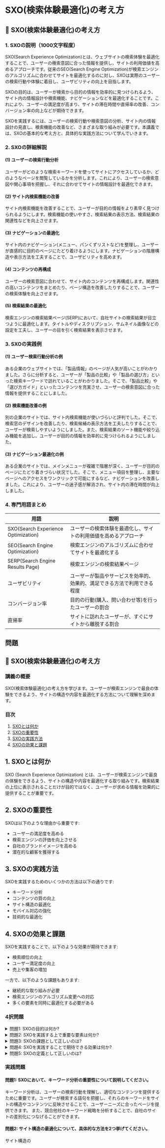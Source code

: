 # SXO(検索体験最適化)の考え方

## 📝 SXO(検索体験最適化)の考え方

<a id="introduction"></a>
### 1. SXOの説明（1000文字程度）

SXO(Search Experience Optimization)とは、ウェブサイトの検索体験を最適化することで、ユーザーの検索意図に合った情報を提供し、サイトの利用価値を高めるアプローチです。従来のSEO(Search Engine Optimization)が検索エンジンのアルゴリズムに合わせてサイトを最適化するのに対し、SXOは実際のユーザーの検索行動や体験に着目し、ユーザビリティの向上を目指します。

SXOの目的は、ユーザーが検索から目的の情報を効率的に見つけられるよう、サイト内の情報設計や検索機能、ナビゲーションなどを最適化することです。これにより、ユーザーの満足度が高まり、サイトの滞在時間や直帰率の改善、コンバージョン率の向上などが期待できます。

SXOを実践するには、ユーザーの検索行動や検索意図の分析、サイト内の情報設計の見直し、検索機能の改善など、さまざまな取り組みが必要です。本講義では、SXOの基本的な考え方と、具体的な実践方法について学んでいきます。

<a id="detail-explanation"></a>
### 2. SXOの詳細解説

#### (1) ユーザーの検索行動分析
ユーザーがどのような検索キーワードを使ってサイトにアクセスしているか、どのようなページを閲覧しているかを分析します。これにより、ユーザーの検索意図や関心事項を把握し、それに合わせてサイトの情報設計を最適化できます。

#### (2) サイト内検索機能の改善
サイト内検索機能を改善することで、ユーザーが目的の情報をより素早く見つけられるようにします。検索機能の使いやすさ、検索結果の表示方法、検索結果の関連性などを向上させます。

#### (3) ナビゲーションの最適化
サイト内のナビゲーション(メニュー、パンくずリストなど)を整理し、ユーザーが直感的に目的のページにたどり着けるようにします。ナビゲーションの階層構造や表示方法を工夫することで、ユーザビリティを高めます。

#### (4) コンテンツの再構成
ユーザーの検索意図に合わせて、サイト内のコンテンツを再構成します。関連性の高いコンテンツをまとめたり、ページ構造を改善したりすることで、ユーザーの検索体験を向上させます。

#### (5) 検索結果の最適化
検索エンジンの検索結果ページ(SERP)において、自社サイトの検索結果が目立つように最適化します。タイトルやディスクリプション、サムネイル画像などの設定を工夫し、ユーザーの目を引く検索結果を表示させます。

<a id="practice-examples"></a>
### 3. SXOの実践例

#### (1) ユーザー検索行動分析の例
ある企業のウェブサイトでは、「製品情報」のページが人気が高いことがわかりました。さらに分析すると、ユーザーが「製品の比較」や「製品の選び方」といった検索キーワードで訪れていることがわかりました。そこで、「製品比較」や「選び方ガイド」といったコンテンツを充実させ、ユーザーの検索意図に合った情報を提供することにしました。

#### (2) 検索機能改善の例
別の企業のサイトでは、サイト内検索機能が使いづらいと評判でした。そこで、検索窓のデザインを改善したり、検索候補の表示方法を工夫したりすることで、ユーザーが検索しやすいようにしました。また、検索結果のソート機能や絞り込み機能を追加し、ユーザーが目的の情報を効率的に見つけられるようにしました。

#### (3) ナビゲーション最適化の例
ある企業のサイトでは、メインメニューが複雑で階層が深く、ユーザーが目的のページにたどり着きづらい状況でした。そこで、メニュー項目を整理し、主要なページへのアクセスをワンクリックで可能にするなど、ナビゲーションを改善しました。これにより、ユーザーの迷子感が解消され、サイト内の滞在時間が向上しました。

<a id="terminology"></a>
### 4. 専門用語まとめ

| 用語 | 説明 |
| --- | --- |
| SXO(Search Experience Optimization) | ユーザーの検索体験を最適化し、サイトの利用価値を高めるアプローチ |
| SEO(Search Engine Optimization) | 検索エンジンのアルゴリズムに合わせてサイトを最適化する |
| SERP(Search Engine Results Page) | 検索エンジンの検索結果ページ |
| ユーザビリティ | ユーザーが製品やサービスを効率的、効果的、満足できる方法で利用できる程度 |
| コンバージョン率 | 目的の行動(購入、問い合わせ等)を行ったユーザーの割合 |
| 直帰率 | サイトに訪れたユーザーが、すぐにサイトから離脱する割合 |

## 問題

## 📝 SXO(検索体験最適化)の考え方

<a id="introduction"></a>
### 講義の概要

SXO(検索体験最適化)の考え方を学びます。ユーザーが検索エンジンで最良の体験をできるよう、サイトの構造や内容を最適化する方法について理解を深めます。

### 目次

1. [SXOとは何か](#sxo-definition)
2. [SXOの重要性](#sxo-importance)
3. [SXOの実践方法](#sxo-implementation)
4. [SXOの効果と課題](#sxo-effects-challenges)

<a id="sxo-definition"></a>
## 1. SXOとは何か

SXO (Search Experience Optimization) とは、ユーザーが検索エンジンで最良の体験をできるよう、サイトの構造や内容を最適化する取り組みです。検索結果の上位に表示されることだけが目的ではなく、ユーザーが求める情報を効果的に提供することが重要です。

<a id="sxo-importance"></a>
## 2. SXOの重要性

SXOは以下のような理由から重要です:

- ユーザーの満足度を高める
- 検索エンジンの評価を向上させる
- 自社のブランドイメージを高める
- 潜在的な顧客を獲得する

<a id="sxo-implementation"></a>
## 3. SXOの実践方法

SXOを実践するためのいくつかの方法は以下の通りです:

- キーワード分析
- コンテンツの質の向上
- サイト構造の最適化
- モバイル対応の強化
- 技術的な最適化

<a id="sxo-effects-challenges"></a>
## 4. SXOの効果と課題

SXOを実践することで、以下のような効果が期待できます:

- 検索順位の向上
- ユーザー満足度の向上
- 売上や集客の増加

一方で、以下のような課題もあります:

- 継続的な取り組みが必要
- 検索エンジンのアルゴリズム変更への対応
- 多くの要素を同時に最適化する必要がある

### 4択問題

<details>
<summary>問題1: SXOの目的は何か?</summary>

- a. 検索順位を上げること
- b. ユーザーに最良の体験を提供すること
- c. 自社のブランドイメージを高めること
- d. b と c

<details>
<summary>回答と解説</summary>

回答: d. b と c

SXOの目的は、ユーザーに最良の体験を提供することで、自社のブランドイメージを高めることです。検索順位の向上は手段の一つにすぎません。
</details>
</details>

<details>
<summary>問題2: SXOを実践する上で重要な要素は何か?</summary>

- a. キーワード分析
- b. コンテンツの質の向上
- c. サイト構造の最適化
- d. a, b, c すべて

<details>
<summary>回答と解説</summary>

回答: d. a, b, c すべて

SXOを実践する上で、キーワード分析、コンテンツの質の向上、サイト構造の最適化が重要な要素となります。これらを総合的に取り組むことが効果的です。
</details>
</details>

<details>
<summary>問題3: SXOの課題として正しいのは?</summary>

- a. 検索エンジンのアルゴリズム変更への対応が難しい
- b. 多くの要素を同時に最適化する必要がある
- c. 継続的な取り組みが必要
- d. a, b, c すべて

<details>
<summary>回答と解説</summary>

回答: d. a, b, c すべて

SXOの課題として、検索エンジンのアルゴリズム変更への対応の難しさ、多くの要素を同時に最適化する必要性、継続的な取り組みが必要であることが挙げられます。
</details>
</details>

<details>
<summary>問題4: SXOを実践することで期待できる効果は何か?</summary>

- a. 検索順位の向上
- b. ユーザー満足度の向上
- c. 売上や集客の増加
- d. a, b, c すべて

<details>
<summary>回答と解説</summary>

回答: d. a, b, c すべて

SXOを実践することで、検索順位の向上、ユーザー満足度の向上、売上や集客の増加などの効果が期待できます。これらの効果は相互に関連しています。
</details>
</details>

<details>
<summary>問題5: SXOの定義として正しいのは?</summary>

- a. 検索エンジンの評価を向上させること
- b. ユーザーが検索エンジンで最良の体験をできるよう、サイトの構造や内容を最適化すること
- c. 潜在的な顧客を獲得すること
- d. ブランドイメージを高めること

<details>
<summary>回答と解説</summary>

回答: b. ユーザーが検索エンジンで最良の体験をできるよう、サイトの構造や内容を最適化すること

SXOの定義は、「ユーザーが検索エンジンで最良の体験をできるよう、サイトの構造や内容を最適化すること」です。検索エンジンの評価を向上させたり、潜在的な顧客を獲得したり、ブランドイメージを高めることは、SXOの目的や効果の一部です。
</details>
</details>

### 実践問題

<a id="sxo-practice-1"></a>
#### 問題1: SXOにおいて、キーワード分析の重要性について説明してください。

キーワード分析は、ユーザーの検索行動を理解し、適切なコンテンツを提供するために重要です。ユーザーが検索する語句を把握し、それらのキーワードをサイトの構造やコンテンツに反映させることで、ユーザーニーズに合ったページを提供できます。
また、競合他社のキーワード戦略を分析することで、自社のサイトの差別化につなげることができます。

<a id="sxo-practice-2"></a>
#### 問題2: サイト構造の最適化について、具体的な方法を2つ挙げてください。

サイト構造の